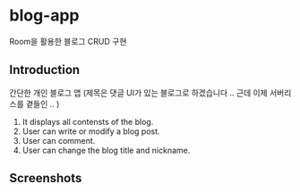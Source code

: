 # blog-app
Room을 활용한 블로그 CRUD 구현

## Introduction
간단한 개인 블로그 앱 (제목은 댓글 UI가 있는 블로그로 하겠습니다 .. 근데 이제 서버리스를 곁들인 .. )
1. It displays all contensts of the blog.
2. User can write or modify a blog post.
3. User can comment.
4. User can change the blog title and nickname.

## Screenshots
